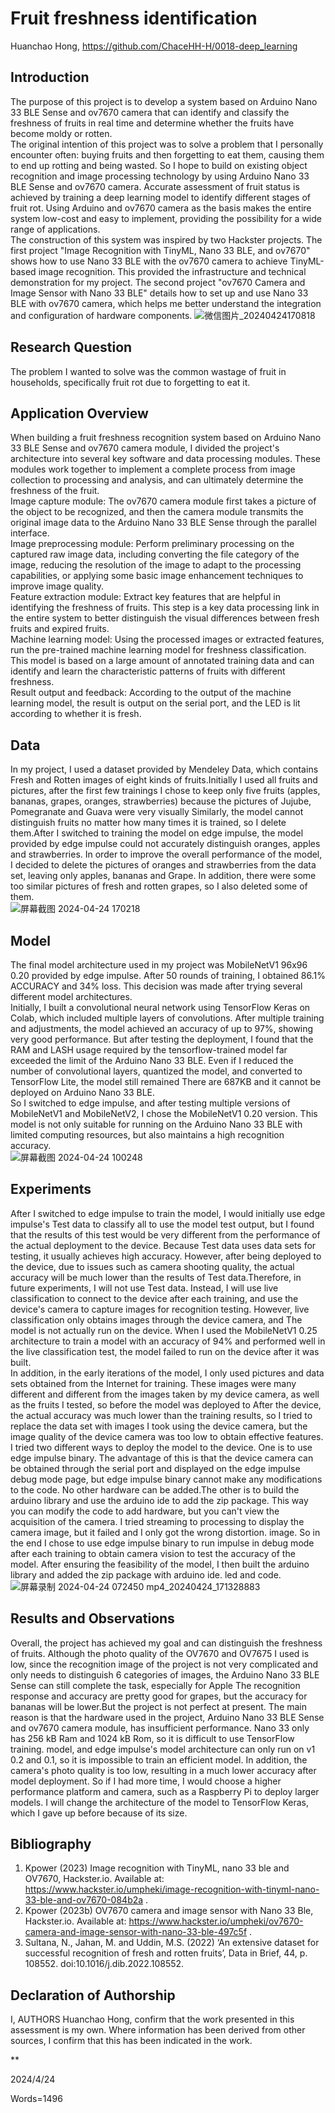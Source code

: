 # Fruit freshness identification

Huanchao Hong, https://github.com/ChaceHH-H/0018-deep_learning

## Introduction
The purpose of this project is to develop a system based on Arduino Nano 33 BLE Sense and ov7670 camera that can identify and classify the freshness of fruits in real time and determine whether the fruits have become moldy or rotten.  
The original intention of this project was to solve a problem that I personally encounter often: buying fruits and then forgetting to eat them, causing them to end up rotting and being wasted. So I hope to build on existing object recognition and image processing technology by using Arduino Nano 33 BLE Sense and ov7670 camera. Accurate assessment of fruit status is achieved by training a deep learning model to identify different stages of fruit rot. Using Arduino and ov7670 camera as the basis makes the entire system low-cost and easy to implement, providing the possibility for a wide range of applications.  
The construction of this system was inspired by two Hackster projects. The first project "Image Recognition with TinyML, Nano 33 BLE, and ov7670" shows how to use Nano 33 BLE with the ov7670 camera to achieve TinyML-based image recognition. This provided the infrastructure and technical demonstration for my project. The second project "ov7670 Camera and Image Sensor with Nano 33 BLE" details how to set up and use Nano 33 BLE with ov7670 camera, which helps me better understand the integration and configuration of hardware components.
![微信图片_20240424170818](https://github.com/ChaceHH-H/0018-deep_learning/assets/146041784/bbb01da9-1364-465f-be8d-3ba8c0d93bd2)

## Research Question
The problem I wanted to solve was the common wastage of fruit in households, specifically fruit rot due to forgetting to eat it.

## Application Overview
When building a fruit freshness recognition system based on Arduino Nano 33 BLE Sense and ov7670 camera module, I divided the project's architecture into several key software and data processing modules. These modules work together to implement a complete process from image collection to processing and analysis, and can ultimately determine the freshness of the fruit.  
Image capture module: The ov7670 camera module first takes a picture of the object to be recognized, and then the camera module transmits the original image data to the Arduino Nano 33 BLE Sense through the parallel interface.  
Image preprocessing module: Perform preliminary processing on the captured raw image data, including converting the file category of the image, reducing the resolution of the image to adapt to the processing capabilities, or applying some basic image enhancement techniques to improve image quality.  
Feature extraction module: Extract key features that are helpful in identifying the freshness of fruits. This step is a key data processing link in the entire system to better distinguish the visual differences between fresh fruits and expired fruits.  
Machine learning model: Using the processed images or extracted features, run the pre-trained machine learning model for freshness classification. This model is based on a large amount of annotated training data and can identify and learn the characteristic patterns of fruits with different freshness.  
Result output and feedback: According to the output of the machine learning model, the result is output on the serial port, and the LED is lit according to whether it is fresh.

## Data
In my project, I used a dataset provided by Mendeley Data, which contains Fresh and Rotten images of eight kinds of fruits.Initially I used all fruits and pictures, after the first few trainings I chose to keep only five fruits (apples, bananas, grapes, oranges, strawberries) because the pictures of Jujube, Pomegranate and Guava were very visually Similarly, the model cannot distinguish fruits no matter how many times it is trained, so I delete them.After I switched to training the model on edge impulse, the model provided by edge impulse could not accurately distinguish oranges, apples and strawberries. In order to improve the overall performance of the model, I decided to delete the pictures of oranges and strawberries from the data set, leaving only apples, bananas and Grape. In addition, there were some too similar pictures of fresh and rotten grapes, so I also deleted some of them.  
![屏幕截图 2024-04-24 170218](https://github.com/ChaceHH-H/0018-deep_learning/assets/146041784/5163505f-4c0f-4947-a406-e7307c156b29)


## Model
The final model architecture used in my project was MobileNetV1 96x96 0.20 provided by edge impulse. After 50 rounds of training, I obtained 86.1% ACCURACY and 34% loss. This decision was made after trying several different model architectures.  
Initially, I built a convolutional neural network using TensorFlow Keras on Colab, which included multiple layers of convolutions. After multiple training and adjustments, the model achieved an accuracy of up to 97%, showing very good performance. But after testing the deployment, I found that the RAM and LASH usage required by the tensorflow-trained model far exceeded the limit of the Arduino Nano 33 BLE. Even if I reduced the number of convolutional layers, quantized the model, and converted to TensorFlow Lite, the model still remained There are 687KB and it cannot be deployed on Arduino Nano 33 BLE.  
So I switched to edge impulse, and after testing multiple versions of MobileNetV1 and MobileNetV2, I chose the MobileNetV1 0.20 version. This model is not only suitable for running on the Arduino Nano 33 BLE with limited computing resources, but also maintains a high recognition accuracy.  
![屏幕截图 2024-04-24 100248](https://github.com/ChaceHH-H/0018-deep_learning/assets/146041784/71f7b761-f188-466a-8717-070ebc929583)

## Experiments
After I switched to edge impulse to train the model, I would initially use edge impulse's Test data to classify all to use the model test output, but I found that the results of this test would be very different from the performance of the actual deployment to the device. Because Test data uses data sets for testing, it usually achieves high accuracy. However, after being deployed to the device, due to issues such as camera shooting quality, the actual accuracy will be much lower than the results of Test data.Therefore, in future experiments, I will not use Test data. Instead, I will use live classification to connect to the device after each training, and use the device's camera to capture images for recognition testing. However, live classification only obtains images through the device camera, and The model is not actually run on the device. When I used the MobileNetV1 0.25 architecture to train a model with an accuracy of 94% and performed well in the live classification test, the model failed to run on the device after it was built.  
In addition, in the early iterations of the model, I only used pictures and data sets obtained from the Internet for training. These images were many different and different from the images taken by my device camera, as well as the fruits I tested, so before the model was deployed to After the device, the actual accuracy was much lower than the training results, so I tried to replace the data set with images I took using the device camera, but the image quality of the device camera was too low to obtain effective features.  
I tried two different ways to deploy the model to the device. One is to use edge impulse binary. The advantage of this is that the device camera can be obtained through the serial port and displayed on the edge impulse debug mode page, but edge impulse binary cannot make any modifications to the code. No other hardware can be added.The other is to build the arduino library and use the arduino ide to add the zip package. This way you can modify the code to add hardware, but you can't view the acquisition of the camera. I tried streaming to processing to display the camera image, but it failed and I only got the wrong distortion. image. So in the end I chose to use edge impulse binary to run impulse in debug mode after each training to obtain camera vision to test the accuracy of the model. After ensuring the feasibility of the model, I then built the arduino library and added the zip package with arduino ide. led and code.  
![屏幕录制 2024-04-24 072450 mp4_20240424_171328883](https://github.com/ChaceHH-H/0018-deep_learning/assets/146041784/1285f542-56f0-40ff-99a2-69d74f6339cc)

## Results and Observations
Overall, the project has achieved my goal and can distinguish the freshness of fruits. Although the photo quality of the OV7670 and OV7675 I used is low, since the recognition image of the project is not very complicated and only needs to distinguish 6 categories of images, the Arduino Nano 33 BLE Sense can still complete the task, especially for Apple The recognition response and accuracy are pretty good for grapes, but the accuracy for bananas will be lower.But the project is not perfect at present. The main reason is that the hardware used in the project, Arduino Nano 33 BLE Sense and ov7670 camera module, has insufficient performance. Nano 33 only has 256 kB Ram and 1024 kB Rom, so it is difficult to use TensorFlow training. model, and edge impulse's model architecture can only run on v1 0.2 and 0.1, so it is impossible to train an efficient model. In addition, the camera's photo quality is too low, resulting in a much lower accuracy after model deployment. So if I had more time, I would choose a higher performance platform and camera, such as a Raspberry Pi to deploy larger models. I will change the architecture of the model to TensorFlow Keras, which I gave up before because of its size.

## Bibliography
1. Kpower (2023) Image recognition with TinyML, nano 33 ble and OV7670, Hackster.io. Available at: https://www.hackster.io/umpheki/image-recognition-with-tinyml-nano-33-ble-and-ov7670-084b2a .
2. Kpower (2023b) OV7670 camera and image sensor with Nano 33 Ble, Hackster.io. Available at: https://www.hackster.io/umpheki/ov7670-camera-and-image-sensor-with-nano-33-ble-497c5f .
3. Sultana, N., Jahan, M. and Uddin, M.S. (2022) ‘An extensive dataset for successful recognition of fresh and rotten fruits’, Data in Brief, 44, p. 108552. doi:10.1016/j.dib.2022.108552. 


## Declaration of Authorship

I, AUTHORS Huanchao Hong, confirm that the work presented in this assessment is my own. Where information has been derived from other sources, I confirm that this has been indicated in the work.


**

2024/4/24

Words=1496
